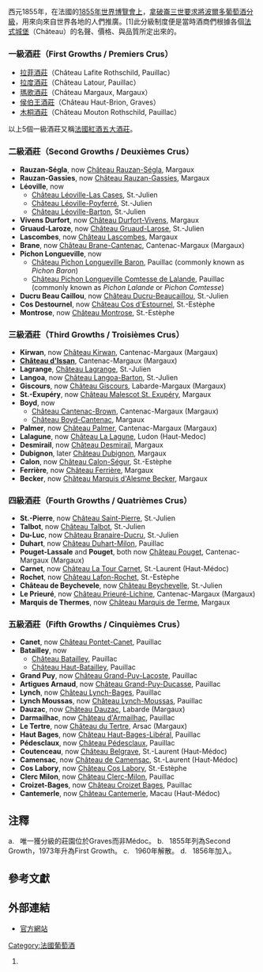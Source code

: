 西元1855年，在法國的[1855年世界博覽會上](https://zh.wikipedia.org/wiki/1855年世界博覽會 "wikilink")，[拿破崙三世要求將](https://zh.wikipedia.org/wiki/拿破崙三世 "wikilink")[波爾多葡萄酒分級](https://zh.wikipedia.org/wiki/波爾多葡萄酒 "wikilink")，用來向來自世界各地的人們推廣。\[1\]此分級制度便是當時酒商們根據各個[法式城堡](../Page/法式城堡.md "wikilink")（Château）的名聲、價格、與品質所定出來的。

### 一級酒莊（First Growths / Premiers Crus）

  - [拉菲酒莊](https://zh.wikipedia.org/wiki/拉菲酒莊 "wikilink")（Château Lafite Rothschild, Pauillac）
  - [拉度酒莊](https://zh.wikipedia.org/wiki/拉度酒莊 "wikilink")（Château Latour, Pauillac）
  - [瑪歌酒莊](../Page/瑪歌酒莊.md "wikilink")（Château Margaux, Margaux）
  - [侯伯王酒莊](https://zh.wikipedia.org/wiki/侯伯王酒莊 "wikilink")（Château Haut-Brion, Graves）<small></small>
  - [木桐酒莊](https://zh.wikipedia.org/wiki/木桐酒莊 "wikilink")（Château Mouton Rothschild, Pauillac）<small></small>

以上5個一級酒莊又稱[法國紅酒五大酒莊](https://zh.wikipedia.org/wiki/法國紅酒五大酒莊 "wikilink")。

### 二級酒莊（Second Growths / Deuxièmes Crus）

  - **Rauzan-Ségla**, now [Château Rauzan-Ségla](https://zh.wikipedia.org/wiki/Château_Rauzan-Ségla "wikilink"), Margaux
  - **Rauzan-Gassies**, now [Château Rauzan-Gassies](https://zh.wikipedia.org/wiki/Château_Rauzan-Gassies "wikilink"), Margaux
  - **Léoville**, now
      - [Château Léoville-Las Cases](https://zh.wikipedia.org/wiki/Château_Léoville-Las_Cases "wikilink"), St.-Julien
      - [Château Léoville-Poyferré](https://zh.wikipedia.org/wiki/Château_Léoville-Poyferré "wikilink"), St.-Julien
      - [Château Léoville-Barton](https://zh.wikipedia.org/wiki/Château_Léoville-Barton "wikilink"), St.-Julien
  - **Vivens Durfort**, now [Château Durfort-Vivens](https://zh.wikipedia.org/wiki/Château_Durfort-Vivens "wikilink"), Margaux
  - **Gruaud-Laroze**, now [Château Gruaud-Larose](https://zh.wikipedia.org/wiki/Château_Gruaud-Larose "wikilink"), St.-Julien
  - **Lascombes**, now [Château Lascombes](https://zh.wikipedia.org/wiki/Château_Lascombes "wikilink"), Margaux
  - **Brane**, now [Château Brane-Cantenac](https://zh.wikipedia.org/wiki/Château_Brane-Cantenac "wikilink"), Cantenac-Margaux (Margaux)
  - **Pichon Longueville**, now
      - [Château Pichon Longueville Baron](https://zh.wikipedia.org/wiki/Château_Pichon_Longueville_Baron "wikilink"), Pauillac (commonly known as *Pichon Baron*)
      - [Château Pichon Longueville Comtesse de Lalande](https://zh.wikipedia.org/wiki/Château_Pichon_Longueville_Comtesse_de_Lalande "wikilink"), Pauillac (commonly known as *Pichon Lalande* or *Pichon Comtesse*)
  - **Ducru Beau Caillou**, now [Château Ducru-Beaucaillou](https://zh.wikipedia.org/wiki/Château_Ducru-Beaucaillou "wikilink"), St.-Julien
  - **Cos Destournel**, now [Château Cos d'Estournel](https://zh.wikipedia.org/wiki/Château_Cos_d'Estournel "wikilink"), St.-Estèphe
  - **Montrose**, now [Château Montrose](https://zh.wikipedia.org/wiki/Château_Montrose "wikilink"), St.-Estèphe

### 三級酒莊（Third Growths / Troisièmes Crus）

  - **Kirwan**, now [Château Kirwan](https://zh.wikipedia.org/wiki/Château_Kirwan "wikilink"), Cantenac-Margaux (Margaux)
  - **[Château d'Issan](https://zh.wikipedia.org/wiki/Château_d'Issan "wikilink")**, Cantenac-Margaux (Margaux)
  - **Lagrange**, [Château Lagrange](https://zh.wikipedia.org/wiki/Château_Lagrange "wikilink"), St.-Julien
  - **Langoa**, now [Château Langoa-Barton](https://zh.wikipedia.org/wiki/Château_Langoa-Barton "wikilink"), St.-Julien
  - **Giscours**, now [Château Giscours](https://zh.wikipedia.org/wiki/Château_Giscours "wikilink"), Labarde-Margaux (Margaux)
  - **St.-Exupéry**, now [Château Malescot St. Exupéry](https://zh.wikipedia.org/wiki/Château_Malescot_St._Exupéry "wikilink"), Margaux
  - **Boyd**, now
      - [Château Cantenac-Brown](https://zh.wikipedia.org/wiki/Château_Cantenac-Brown "wikilink"), Cantenac-Margaux (Margaux)
      - [Château Boyd-Cantenac](https://zh.wikipedia.org/wiki/Château_Boyd-Cantenac "wikilink"), Margaux
  - **Palmer**, now [Château Palmer](https://zh.wikipedia.org/wiki/Château_Palmer "wikilink"), Cantenac-Margaux (Margaux)
  - **Lalagune**, now [Château La Lagune](https://zh.wikipedia.org/wiki/Château_La_Lagune "wikilink"), Ludon (Haut-Medoc)
  - **Desmirail**, now [Château Desmirail](https://zh.wikipedia.org/wiki/Château_Desmirail "wikilink"), Margaux
  - **Dubignon**,<small></small> later [Château Dubignon](https://zh.wikipedia.org/wiki/Château_Dubignon "wikilink"), Margaux
  - **Calon**, now [Château Calon-Ségur](https://zh.wikipedia.org/wiki/Château_Calon-Ségur "wikilink"), St.-Estèphe
  - **Ferrière**, now [Château Ferrière](https://zh.wikipedia.org/wiki/Château_Ferrière "wikilink"), Margaux
  - **Becker**, now [Château Marquis d'Alesme Becker](https://zh.wikipedia.org/wiki/Château_Marquis_d'Alesme_Becker "wikilink"), Margaux

### 四級酒莊（Fourth Growths / Quatrièmes Crus）

  - **St.-Pierre**, now [Château Saint-Pierre](https://zh.wikipedia.org/wiki/Château_Saint-Pierre "wikilink"), St.-Julien
  - **Talbot**, now [Château Talbot](https://zh.wikipedia.org/wiki/Château_Talbot "wikilink"), St.-Julien
  - **Du-Luc**, now [Château Branaire-Ducru](https://zh.wikipedia.org/wiki/Château_Branaire-Ducru "wikilink"), St.-Julien
  - **Duhart**, now [Château Duhart-Milon](https://zh.wikipedia.org/wiki/Château_Duhart-Milon "wikilink"), Pauillac
  - **Pouget-Lassale** and **Pouget**, both now [Château Pouget](https://zh.wikipedia.org/wiki/Château_Pouget "wikilink"), Cantenac-Margaux (Margaux)
  - **Carnet**, now [Château La Tour Carnet](https://zh.wikipedia.org/wiki/Château_La_Tour_Carnet "wikilink"), St.-Laurent (Haut-Médoc)
  - **Rochet**, now [Château Lafon-Rochet](https://zh.wikipedia.org/wiki/Château_Lafon-Rochet "wikilink"), St.-Estèphe
  - **Château de Beychevele**, now [Château Beychevelle](https://zh.wikipedia.org/wiki/Château_Beychevelle "wikilink"), St.-Julien
  - **Le Prieuré**, now [Château Prieuré-Lichine](https://zh.wikipedia.org/wiki/Château_Prieuré-Lichine "wikilink"), Cantenac-Margaux (Margaux)
  - **Marquis de Thermes**, now [Château Marquis de Terme](https://zh.wikipedia.org/wiki/Château_Marquis_de_Terme "wikilink"), Margaux

### 五級酒莊（Fifth Growths / Cinquièmes Crus）

  - **Canet**, now [Château Pontet-Canet](https://zh.wikipedia.org/wiki/Château_Pontet-Canet "wikilink"), Pauillac
  - **Batailley**, now
      - [Château Batailley](https://zh.wikipedia.org/wiki/Château_Batailley "wikilink"), Pauillac
      - [Château Haut-Batailley](https://zh.wikipedia.org/wiki/Château_Haut-Batailley "wikilink"), Pauillac
  - **Grand Puy**, now [Château Grand-Puy-Lacoste](https://zh.wikipedia.org/wiki/Château_Grand-Puy-Lacoste "wikilink"), Pauillac
  - **Artigues Arnaud**, now [Château Grand-Puy-Ducasse](https://zh.wikipedia.org/wiki/Château_Grand-Puy-Ducasse "wikilink"), Pauillac
  - **Lynch**, now [Château Lynch-Bages](https://zh.wikipedia.org/wiki/Château_Lynch-Bages "wikilink"), Pauillac
  - **Lynch Moussas**, now [Château Lynch-Moussas](https://zh.wikipedia.org/wiki/Château_Lynch-Moussas "wikilink"), Pauillac
  - **Dauzac**, now [Château Dauzac](https://zh.wikipedia.org/wiki/Château_Dauzac "wikilink"), Labarde (Margaux)
  - **Darmailhac**, now [Château d'Armailhac](https://zh.wikipedia.org/wiki/Château_d'Armailhac "wikilink"), Pauillac
  - **Le Tertre**, now [Château du Tertre](https://zh.wikipedia.org/wiki/Château_du_Tertre "wikilink"), Arsac (Margaux)
  - **Haut Bages**, now [Château Haut-Bages-Libéral](https://zh.wikipedia.org/wiki/Château_Haut-Bages-Libéral "wikilink"), Pauillac
  - **Pédesclaux**, now [Château Pédesclaux](https://zh.wikipedia.org/wiki/Château_Pédesclaux "wikilink"), Pauillac
  - **Coutenceau**, now [Château Belgrave](https://zh.wikipedia.org/wiki/Château_Belgrave "wikilink"), St.-Laurent (Haut-Médoc)
  - **Camensac**, now [Château de Camensac](https://zh.wikipedia.org/wiki/Château_de_Camensac "wikilink"), St.-Laurent (Haut-Médoc)
  - **Cos Labory**, now [Château Cos Labory](https://zh.wikipedia.org/wiki/Château_Cos_Labory "wikilink"), St.-Estèphe
  - **Clerc Milon**, now [Château Clerc-Milon](https://zh.wikipedia.org/wiki/Château_Clerc-Milon "wikilink"), Pauillac
  - **Croizet-Bages**, now [Château Croizet Bages](https://zh.wikipedia.org/wiki/Château_Croizet_Bages "wikilink"), Pauillac
  - **Cantemerle**,<small></small> now [Château Cantemerle](https://zh.wikipedia.org/wiki/Château_Cantemerle "wikilink"), Macau (Haut-Médoc)

## 注釋

a.   唯一獲分級的莊園位於Graves而非Médoc。
b.   1855年列為Second Growth，1973年升為First Growth。
c.   1960年解散。
d.   1856年加入。

## 參考文獻

## 外部連結

  - [官方網站](http://www.grand-cru-classe.com/)

[Category:法國葡萄酒](https://zh.wikipedia.org/wiki/Category:法國葡萄酒 "wikilink")

1.